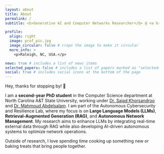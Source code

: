 ```yaml
---
layout: about
title: About
permalink: /
subtitle: <b>Generative AI and Computer Networks Researcher</b> @ <a href='https://www.ncat.edu/'>North Carolina A&T State University</a>

profile:
  align: right
  image: prof_pic.jpg
  image_circular: false # crops the image to make it circular
  more_info: >
    <p>Raleigh, NC, USA.</p>

news: true # includes a list of news items
selected_papers: false # includes a list of papers marked as "selected={true}"
social: true # includes social icons at the bottom of the page
---
```


Hey, thanks for stopping by! 👋

I am a **second-year PhD student** in the Computer Science department at North Carolina A&T State University, working under <a href="https://www.linkedin.com/in/sajad-khorsandroo-77b19679/">Dr. Sajad Khorsandroo</a> and <a href="http://www.mabdelsalam.com/">Dr. Mahmoud Abdelsalam</a>. I am part of the Autonomous Cybersecurity and Resilience Lab, where my focus is on **Large Language Models (LLMs)**, **Retrieval-Augmented Generation (RAG)**, and **Autonomous Network Management**. My research aims to enhance LLMs by integrating real-time external data through RAG while also developing AI-driven autonomous systems to optimize network operations.

Outside of research, I love spending time cooking up something new or baking treats that bring people together.
